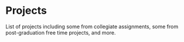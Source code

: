 # Projects
List of projects including some from collegiate assignments, some from post-graduation free time projects, and more.
